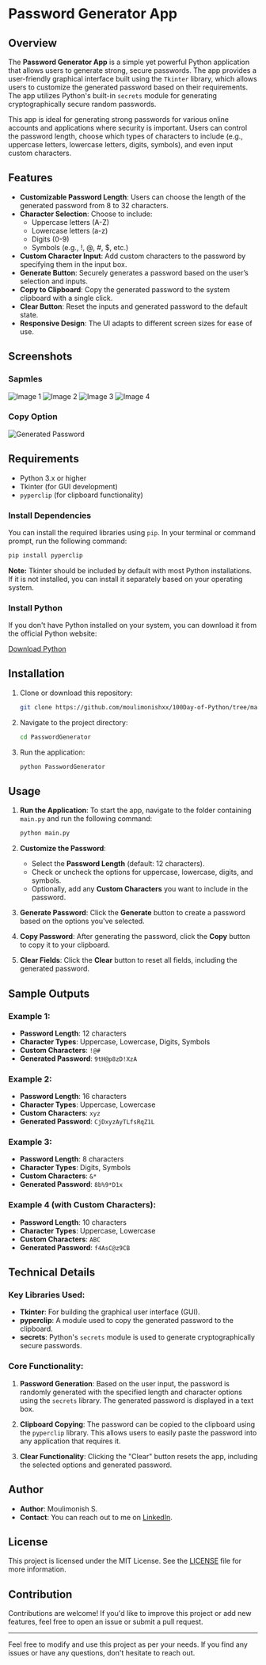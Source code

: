 
# Password Generator App

## Overview

The **Password Generator App** is a simple yet powerful Python application that allows users to generate strong, secure passwords. The app provides a user-friendly graphical interface built using the `Tkinter` library, which allows users to customize the generated password based on their requirements. The app utilizes Python's built-in `secrets` module for generating cryptographically secure random passwords.

This app is ideal for generating strong passwords for various online accounts and applications where security is important. Users can control the password length, choose which types of characters to include (e.g., uppercase letters, lowercase letters, digits, symbols), and even input custom characters.

## Features

- **Customizable Password Length**: Users can choose the length of the generated password from 8 to 32 characters.
- **Character Selection**: Choose to include:
  - Uppercase letters (A-Z)
  - Lowercase letters (a-z)
  - Digits (0-9)
  - Symbols (e.g., !, @, #, $, etc.)
- **Custom Character Input**: Add custom characters to the password by specifying them in the input box.
- **Generate Button**: Securely generates a password based on the user’s selection and inputs.
- **Copy to Clipboard**: Copy the generated password to the system clipboard with a single click.
- **Clear Button**: Reset the inputs and generated password to the default state.
- **Responsive Design**: The UI adapts to different screen sizes for ease of use.

## Screenshots

### Sapmles

![Image 1](https://i.ibb.co/bzLDsrf/Screenshot-2024-12-27-120232.png)
![Image 2](https://i.ibb.co/xqgZNFg/Screenshot-2024-12-27-120247.png)
![Image 3](https://i.ibb.co/JxRQmgB/Screenshot-2024-12-27-120332.png)
![Image 4](https://i.ibb.co/hRHw5gL/Screenshot-2024-12-27-120353.png)



### Copy Option
![Generated Password](https://i.ibb.co/P4SZPgP/Screenshot-2024-12-27-120404.png)

## Requirements

- Python 3.x or higher
- Tkinter (for GUI development)
- `pyperclip` (for clipboard functionality)

### Install Dependencies

You can install the required libraries using `pip`. In your terminal or command prompt, run the following command:

```bash
pip install pyperclip
```

**Note:** Tkinter should be included by default with most Python installations. If it is not installed, you can install it separately based on your operating system.

### Install Python

If you don't have Python installed on your system, you can download it from the official Python website:

[Download Python](https://www.python.org/downloads/)
## Installation

1. Clone or download this repository:

    ```bash
    git clone https://github.com/moulimonishxx/100Day-of-Python/tree/main/PasswordGenerator
    ```

2. Navigate to the project directory:

    ```bash
    cd PasswordGenerator
    ```

3. Run the application:

    ```bash
    python PasswordGenerator
    ```

## Usage

1. **Run the Application**:
   To start the app, navigate to the folder containing `main.py` and run the following command:

   ```bash
   python main.py
   ```

2. **Customize the Password**:
   - Select the **Password Length** (default: 12 characters).
   - Check or uncheck the options for uppercase, lowercase, digits, and symbols.
   - Optionally, add any **Custom Characters** you want to include in the password.

3. **Generate Password**:
   Click the **Generate** button to create a password based on the options you've selected.

4. **Copy Password**:
   After generating the password, click the **Copy** button to copy it to your clipboard.

5. **Clear Fields**:
   Click the **Clear** button to reset all fields, including the generated password.

## Sample Outputs

### Example 1:
- **Password Length**: 12 characters
- **Character Types**: Uppercase, Lowercase, Digits, Symbols
- **Custom Characters**: `!@#`
- **Generated Password**: `9tH@p8zD!XzA`

### Example 2:
- **Password Length**: 16 characters
- **Character Types**: Uppercase, Lowercase
- **Custom Characters**: `xyz`
- **Generated Password**: `CjDxyzAyTLfsRqZ1L`

### Example 3:
- **Password Length**: 8 characters
- **Character Types**: Digits, Symbols
- **Custom Characters**: `&*`
- **Generated Password**: `8b%9*D1x`

### Example 4 (with Custom Characters):
- **Password Length**: 10 characters
- **Character Types**: Uppercase, Lowercase
- **Custom Characters**: `ABC`
- **Generated Password**: `f4AsC@z9CB`

## Technical Details

### Key Libraries Used:

- **Tkinter**: For building the graphical user interface (GUI).
- **pyperclip**: A module used to copy the generated password to the clipboard.
- **secrets**: Python's `secrets` module is used to generate cryptographically secure passwords.

### Core Functionality:

1. **Password Generation**: Based on the user input, the password is randomly generated with the specified length and character options using the `secrets` library. The generated password is displayed in a text box.
   
2. **Clipboard Copying**: The password can be copied to the clipboard using the `pyperclip` library. This allows users to easily paste the password into any application that requires it.

3. **Clear Functionality**: Clicking the "Clear" button resets the app, including the selected options and generated password.

## Author

- **Author**: Moulimonish S.
- **Contact**: You can reach out to me on [LinkedIn](https://www.linkedin.com/in/moulimonishs).
  
## License

This project is licensed under the MIT License. See the [LICENSE](LICENSE) file for more information.

## Contribution

Contributions are welcome! If you'd like to improve this project or add new features, feel free to open an issue or submit a pull request.

---

Feel free to modify and use this project as per your needs. If you find any issues or have any questions, don't hesitate to reach out.
